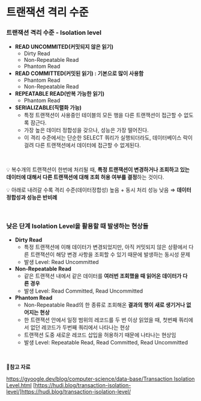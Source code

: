 # 트랜잭션 격리 수준

### 트랜잭션 격리 수준 - Isolation level
- **READ UNCOMMITED(커밋되지 않은 읽기)**
    - Dirty Read
    - Non-Repeatable Read
    - Phantom Read
- **READ COMMITTED(커밋된 읽기) : 기본으로 많이 사용함**
    - Phantom Read
    - Non-Repeatable Read
- **REPEATABLE READ(반복 가능한 읽기)**
    - Phantom Read
- **SERIALIZABLE(직렬화 가능)**
    - 특정 트랜잭션이 사용중인 테이블의 모든 행을 다른 트랜잭션이 접근할 수 없도록 잠근다.
    - 가장 높은 데이터 정합성을 갖으나, 성능은 가장 떨어진다.
    - 이 격리 수준에서는 단순한 SELECT 쿼리가 실행되더라도, 데이터베이스 락이 걸려 다른 트랜잭션에서 데이터에 접근할 수 없게된다.

<br>

💡 복수개의 트랜잭션이 한번에 처리될 때, **특정 트랜잭션이 변경하거나 조회하고 있는 데이터에 대해서 다른 트랜잭션에 대해 조회 허용 여부를 결정**하는 것이다.

💡 아래로 내려갈 수록 격리 수준(데이터정합성) 높음 + 동시 처리 성능 낮음
⇒ **데이터 정합성과 성능은 반비례**


<br>

### **낮은 단계 Isolation Level을 활용할 때 발생하는 현상들**

- **Dirty Read**
    - 특정 트랜잭션에 이해 데이터가 변경되었지만, 아직 커밋되지 않은 상황에서 다른 트랜잭션이 해당 변경 사항을 조회할 수 있기 때문에 발생하는 동시성 문제
    - 발생 Level: Read Uncommitted
- **Non-Repeatable Read**
    - 같은 트랜잭션 내에서 같은 데이터를 **여러번 조회했을 때 읽어온 데이터가 다른 경우**
    - 발생 Level: Read Committed, Read Uncommitted
- **Phantom Read**
    - Non-Repeatable Read의 한 종류로 조회해온 **결과의 행이 새로 생기거나 없어지는 현상**
    - 한 트랜잭션 안에서 일정 범위의 레코드를 두 번 이상 읽었을 때, 첫번째 쿼리에서 없던 레코드가 두번째 쿼리에서 나타나는 현상
    - 트랜잭션 도중 새로운 레코드 삽입을 허용하기 때문에 나타나는 현상임
    - 발생 Level: Repeatable Read, Read Committed, Read Uncommitted

<br>

**📕참고 자료**

[https://gyoogle.dev/blog/computer-science/data-base/Transaction Isolation Level.html](https://gyoogle.dev/blog/computer-science/data-base/Transaction%20Isolation%20Level.html)
[https://hudi.blog/transaction-isolation-level/]https://hudi.blog/transaction-isolation-level/
